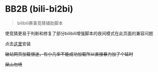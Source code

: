 # BB2B (bili-bi2bi)
> bilibili赛事竞猜辅助脚本

使竞猜更易于判断和修复了部分bilibili增强脚本的夜间模式在此页面的兼容问题

点击[这里](main.user.js)安装

~~破站网页加载很迷，有小几率不能成功加载所以直接暴力加了个延时~~

~~屎山勿喷~~
